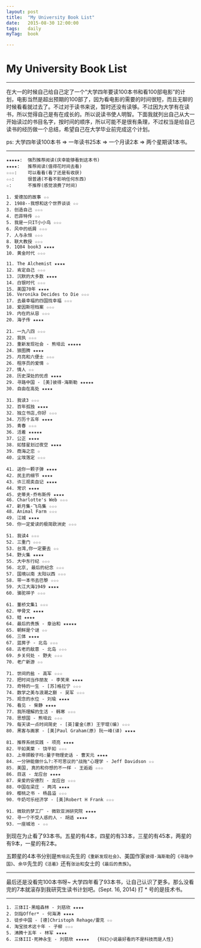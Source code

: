 ```yaml
---
layout: post
title:  "My University Book List"
date:   2015-08-30 12:00:00
tags:	daily
myTag:	book	

---
```


# My University Book List

------------------------------

在大一的时候自己给自己定了一个“大学四年要读100本书和看100部电影”的计划，电影当然是超出预期的100部了，因为看电影的需要的时间很短，而且无聊的时候看看就过去了。不过对于读书来说，暂时还没有读够。不过因为大学有在读书，所以觉得自己是有在成长的。所以说读书使人明智。下面我就列出自己从大一开始读过的书目名字，按时间的顺序，所以可能不是很有条理，不过权当是给自己读书的经历做一个总结，希望自己在大学毕业前完成这个计划。

ps: 大学四年读100本书 => 一年读书25本 => 一个月读2本 => 两个星期读1本书。

------------------------------


	★★★★★:	强烈推荐阅读(庆幸能够看到这本书)
	★★★★:	推荐阅读(值得花时间去看)
	☆☆☆:	可以看看(看了还是有收获)
	☆☆:		很普通(不看不影响任何东西)
	☆:		不推荐(感觉浪费了时间)

	1. 爱德加的故事 ☆☆
	2. 1988--我想和这个世界谈谈 ☆☆
	3. 创造自己 ☆☆☆
	4. 巴菲特传 ☆☆
	5. 我是一只IT小小鸟 ☆☆☆
	6. 风中的纸屑 ☆☆☆
	7. 人与永恒 ☆☆☆
	8. 联大教授 ☆☆☆
	9. 1Q84 book3 ★★★★
	10. 黄金时代 ☆☆☆

	11. The Alchemist ★★★★
	12. 肯定自己 ☆☆☆
	13. 沉默的大多数 ★★★★
	14. 白银时代 ☆☆☆
	15. 美国70年 ★★★★
	16. Veronika Decides to Die ☆☆☆
	17. 去最幸福的四国找幸福 ☆☆☆
	18. 爱因斯坦档案 ☆☆☆
	19. 内在的从容 ☆☆☆
	20. 海子传 ★★★★

	21. 一九八四 ☆☆☆
	22. 我执 ☆☆☆
	23. 重新发现社会 - 熊培云 ★★★★★
	24. 狼图腾 ★★★★
	25. 月亮和六便士 ☆☆☆
	26. 程序员的爱情 ☆
	27. 情人 ☆☆
	28. 历史深处的忧虑 ★★★★
	29. 寻路中国 - [美]彼得·海斯勒 ★★★★★
	30. 自由在高处 ★★★★

	31. 我读3 ☆☆☆
	32. 百年孤独 ★★★★
	32. 独立书店,你好 ☆☆☆
	34. 万历十五年 ★★★★
	35. 青春 ☆☆☆
	36. 活着 ★★★★★
	37. 公正 ★★★★
	38. 如彗星划过夜空 ★★★★
	39. 商海之恋 ☆
	40. 尘埃落定 ☆☆☆

	41. 送你一颗子弹 ★★★★
	42. 民主的细节 ★★★★
	43. 许三观卖血记 ★★★★
	44. 常识 ★★★★
	45. 史蒂夫·乔布斯传 ★★★★
	46. Charlotte's Web ☆☆☆
	47. 新月集·飞鸟集 ☆☆☆
	48. Animal Farm ☆☆☆
	49. 江城 ★★★★
	50. 你一定爱读的极简欧洲史 ☆☆☆

	51. 我读4 ☆☆☆
	52. 三重门 ☆☆☆
	53. 台湾,你一定要去 ☆☆
	54. 野火集 ★★★★
	55. 大中东行纪 ☆☆☆
	56. 北京, 最后的纪念 ☆☆☆
	57. 国境以南 太阳以西 ☆☆☆
	58. 带一本书去巴黎 ☆☆☆
	59. 大江大海1949 ★★★★
	60. 骆驼祥子 ☆☆☆

	61. 董桥文集1 ☆☆☆
	62. 甲骨文 ★★★★
	63. 蛙 ★★★★
	64. 最后的贵族 - 章诒和 ★★★★★
	65. 朝鲜是个谜 ☆☆
	66. 三体 ★★★★
	67. 蓝房子 - 北岛 ☆☆☆
	68. 古老的敌意 - 北岛 ☆☆☆
	69. 乡关何处 - 野夫 ☆☆☆
	70. 老广新游 ☆☆

	71. 世间的盐 - 高军 ☆☆☆
	72. 把时间当作朋友 - 李笑来 ★★★★
	73. 奇特的一生 - [苏]格拉宁 ☆☆☆
	74. 数学之美与浪潮之巅 - 吴军 ☆☆☆
	75. 观念的水位 - 刘瑜 ★★★★
	76. 看见 - 柴静 ★★★★
	77. 我所理解的生活 - 韩寒 ☆☆☆
	78. 思想国 - 熊培云 ☆☆☆
	79. 每天读一点时间简史 - [英]霍金(原) 王宇琨(编) ☆☆☆
	80. 黑客与画家 - [美]Paul Graham(原) 阮一峰(译) ★★★★

	81. 推荐系统实践 - 项亮 ★★★★
	82. 平如美棠 - 饶平如 ☆☆☆
	83. 上帝掷骰子吗:量子物理史话 - 曹天元 ★★★★
	84. 一分钟能做什么?:不可思议的"战拖"心理学 - Jeff Davidson ☆☆
	85. 美国, 真的和你想的不一样 - 王逅逅 ☆☆☆
	86. 目送 - 龙应台 ★★★★
	87. 亲爱的安德烈 - 龙应台 ☆☆☆
	88. 中国在梁庄 - 两鸿 ★★★★
	89. 樱桃之书 - 杨昌溢 ☆☆☆
	90. 牛奶可乐经济学 - [美]Robert H Frank ☆☆☆

	91. 微软的梦工厂 - 微软亚洲研究院 ★★★★
	92. 寻一个不受人惑的人 - 胡适 ★★★★
	93. 一座城池 - ☆☆

到现在为止看了93本书。五星的有4本，四星的有33本，三星的有45本，两星的有9本，一星的有2本。

五颗星的4本书分别是`熊培云`先生的`《重新发现社会》`、美国作家`彼得·海斯勒`的`《寻路中国》`、`余华`先生的`《活着》`还有`张诒和`女士的`《最后的贵族》`。

---------------------------------------------------------------------------

最后还是没看完100本书呀~ 大学四年看了93本书，让自己认识了更多。那么没看完的7本就滚存到我研究生读书计划吧。(Sept. 16, 2014) 打 * 号的是技术书。


---------------------------------------------------------------------------

	1. 三体II·黑暗森林 - 刘慈欣 ★★★★
	2. 剑指Offer* - 何海涛 ★★★★ 
	3. 徒步中国 - [德]Christoph Rehage/雷克 ☆☆
	4. 淘宝技术这十年 - 子柳 ☆☆☆
	5. 沸腾十五年 - 林军 ★★★★
	6. 三体III·死神永生 - 刘慈欣 ★★★★★	{科幻小说最好看的不是科技而是人性}

